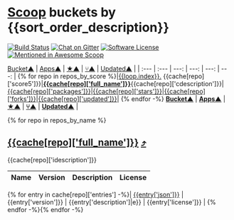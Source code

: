# [Scoop](https://scoop.sh/) buckets by {{sort_order_description}}
[![Build Status](https://ci.appveyor.com/api/projects/status/github/rasa/scoop-directory?svg=true)](https://ci.appveyor.com/project/rasa/scoop-directory "Build Status") <!--
--> [![Chat on Gitter](https://badges.gitter.im/lukesampson/scoop.svg)](https://gitter.im/lukesampson/scoop)<!--
--> [![Software License](https://img.shields.io/badge/license-MIT-brightgreen.svg?style=flat-square)](LICENSE)<!--
--> [![Mentioned in Awesome Scoop](https://awesome.re/mentioned-badge.svg)](https://github.com/h404bi/awesome-scoop/blob/master/README.md "Awesome Scoop")

[Bucket&#x25b2;](by-bucket.md) | [Apps&#x25b2;](by-apps.md) | [&#x2605;&#x25b2;](by-stars.md) | [&#x2442;&#x25b2;](by-forks.md) | [Updated&#x25b2;](by-date-updated.md) |
| :--- | :--- | ---: | ---: | ---: | ---: |
{% for repo in repos_by_score %}<!--
-->|<a name="back_{{cache[repo]['id']}}" id="back_{{cache[repo]['id']}}"></a>[{{loop.index}}.](#back_{{cache[repo]['id']}})&nbsp;{{cache[repo]['score5']}}<!--
-->|[__{{cache[repo]['full_name']}}__]({{cache[repo]['url']}}){{cache[repo]['cdescription']}}<!--
-->|[{{cache[repo]['packages']}}](#{{cache[repo]['id']}})<!--
-->|[{{cache[repo]['stars']}}]({{cache[repo]['stars_url']}})<!--
-->|[{{cache[repo]['forks']}}]({{cache[repo]['forks_url']}})<!--
-->|[{{cache[repo]['updated']}}]({{cache[repo]['updated_url']}} "{{cache[repo]['updated_at']}}")|
{% endfor -%}
**[Bucket&#x25b2;](by-bucket.md)** | **[Apps&#x25b2;](by-apps.md)** | **[&#x2605;&#x25b2;](by-stars.md)** | **[&#x2442;&#x25b2;](by-forks.md)** | **[Updated&#x25b2;](by-updated.md)** |

{% for repo in repos_by_name %}
## <a name="{{cache[repo]['id']}}" id="{{cache[repo]['id']}}"></a>[{{cache[repo]['full_name']}}]({{cache[repo]['url']}}) [&#x2934;](#back_{{cache[repo]['id']}})
{{cache[repo]['idescription']}}

| Name | Version | Description | License |
| :--- | :--- | :--- | :--- |
{% for entry in cache[repo]['entries'] -%}<!--
-->| [{{entry['json']}}]({{entry['url']}}) <!--
-->| {{entry['version']}} <!--
-->| {{entry['description']|e}} <!--
-->| {{entry['license']}} |
{% endfor -%}{% endfor -%}

